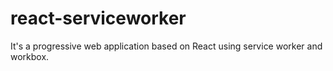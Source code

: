 # react-serviceworker
It's a progressive web application based on React using service worker and workbox.
